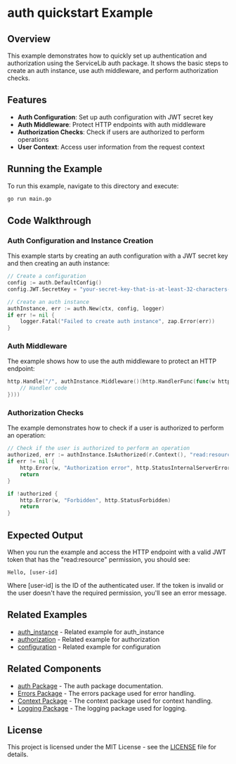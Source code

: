 # auth quickstart Example

## Overview

This example demonstrates how to quickly set up authentication and authorization using the ServiceLib auth package. It shows the basic steps to create an auth instance, use auth middleware, and perform authorization checks.

## Features

- **Auth Configuration**: Set up auth configuration with JWT secret key
- **Auth Middleware**: Protect HTTP endpoints with auth middleware
- **Authorization Checks**: Check if users are authorized to perform operations
- **User Context**: Access user information from the request context

## Running the Example

To run this example, navigate to this directory and execute:

```bash
go run main.go
```

## Code Walkthrough

### Auth Configuration and Instance Creation

This example starts by creating an auth configuration with a JWT secret key and then creating an auth instance:

```go
// Create a configuration
config := auth.DefaultConfig()
config.JWT.SecretKey = "your-secret-key-that-is-at-least-32-characters-long"

// Create an auth instance
authInstance, err := auth.New(ctx, config, logger)
if err != nil {
    logger.Fatal("Failed to create auth instance", zap.Error(err))
}
```

### Auth Middleware

The example shows how to use the auth middleware to protect an HTTP endpoint:

```go
http.Handle("/", authInstance.Middleware()(http.HandlerFunc(func(w http.ResponseWriter, r *http.Request) {
    // Handler code
})))
```

### Authorization Checks

The example demonstrates how to check if a user is authorized to perform an operation:

```go
// Check if the user is authorized to perform an operation
authorized, err := authInstance.IsAuthorized(r.Context(), "read:resource")
if err != nil {
    http.Error(w, "Authorization error", http.StatusInternalServerError)
    return
}

if !authorized {
    http.Error(w, "Forbidden", http.StatusForbidden)
    return
}
```

## Expected Output

When you run the example and access the HTTP endpoint with a valid JWT token that has the "read:resource" permission, you should see:

```
Hello, [user-id]
```

Where [user-id] is the ID of the authenticated user. If the token is invalid or the user doesn't have the required permission, you'll see an error message.

## Related Examples


- [auth_instance](../auth_instance/README.md) - Related example for auth_instance
- [authorization](../authorization/README.md) - Related example for authorization
- [configuration](../configuration/README.md) - Related example for configuration

## Related Components

- [auth Package](../../../auth/README.md) - The auth package documentation.
- [Errors Package](../../../errors/README.md) - The errors package used for error handling.
- [Context Package](../../../context/README.md) - The context package used for context handling.
- [Logging Package](../../../logging/README.md) - The logging package used for logging.

## License

This project is licensed under the MIT License - see the [LICENSE](../../../LICENSE) file for details.
